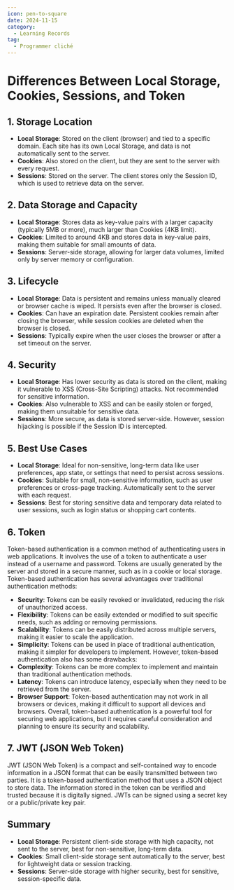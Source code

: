 ```yaml
---
icon: pen-to-square
date: 2024-11-15
category:
  - Learning Records
tag:
  - Programmer cliché
---
```


# Differences Between Local Storage, Cookies, Sessions, and Token

## 1. Storage Location
- **Local Storage**: Stored on the client (browser) and tied to a specific domain. Each site has its own Local Storage, and data is not automatically sent to the server.
- **Cookies**: Also stored on the client, but they are sent to the server with every request.
- **Sessions**: Stored on the server. The client stores only the Session ID, which is used to retrieve data on the server.

## 2. Data Storage and Capacity
- **Local Storage**: Stores data as key-value pairs with a larger capacity (typically 5MB or more), much larger than Cookies (4KB limit).
- **Cookies**: Limited to around 4KB and stores data in key-value pairs, making them suitable for small amounts of data.
- **Sessions**: Server-side storage, allowing for larger data volumes, limited only by server memory or configuration.

## 3. Lifecycle
- **Local Storage**: Data is persistent and remains unless manually cleared or browser cache is wiped. It persists even after the browser is closed.
- **Cookies**: Can have an expiration date. Persistent cookies remain after closing the browser, while session cookies are deleted when the browser is closed.
- **Sessions**: Typically expire when the user closes the browser or after a set timeout on the server.

## 4. Security
- **Local Storage**: Has lower security as data is stored on the client, making it vulnerable to XSS (Cross-Site Scripting) attacks. Not recommended for sensitive information.
- **Cookies**: Also vulnerable to XSS and can be easily stolen or forged, making them unsuitable for sensitive data.
- **Sessions**: More secure, as data is stored server-side. However, session hijacking is possible if the Session ID is intercepted.

## 5. Best Use Cases
- **Local Storage**: Ideal for non-sensitive, long-term data like user preferences, app state, or settings that need to persist across sessions.
- **Cookies**: Suitable for small, non-sensitive information, such as user preferences or cross-page tracking. Automatically sent to the server with each request.
- **Sessions**: Best for storing sensitive data and temporary data related to user sessions, such as login status or shopping cart contents.

## 6. Token 
Token-based authentication is a common method of authenticating users in web applications. It involves the use of a token to authenticate a user instead of a username and password. Tokens are usually generated by the server and stored in a secure manner, such as in a cookie or local storage.
Token-based authentication has several advantages over traditional authentication methods:
- **Security**: Tokens can be easily revoked or invalidated, reducing the risk of unauthorized access.
- **Flexibility**: Tokens can be easily extended or modified to suit specific needs, such as adding or removing permissions.
- **Scalability**: Tokens can be easily distributed across multiple servers, making it easier to scale the application.
- **Simplicity**: Tokens can be used in place of traditional authentication, making it simpler for developers to implement.
However, token-based authentication also has some drawbacks:
- **Complexity**: Tokens can be more complex to implement and maintain than traditional authentication methods.
- **Latency**: Tokens can introduce latency, especially when they need to be retrieved from the server.
- **Browser Support**: Token-based authentication may not work in all browsers or devices, making it difficult to support all devices and browsers.
Overall, token-based authentication is a powerful tool for securing web applications, but it requires careful consideration and planning to ensure its security and scalability.

## 7. JWT (JSON Web Token)
JWT (JSON Web Token) is a compact and self-contained way to encode information in a JSON format that can be easily transmitted between two parties. It is a token-based authentication method that uses a JSON object to store data. The information stored in the token can be verified and trusted because it is digitally signed. JWTs can be signed using a secret key or a public/private key pair.

## Summary
- **Local Storage**: Persistent client-side storage with high capacity, not sent to the server, best for non-sensitive, long-term data.
- **Cookies**: Small client-side storage sent automatically to the server, best for lightweight data or session tracking.
- **Sessions**: Server-side storage with higher security, best for sensitive, session-specific data.

